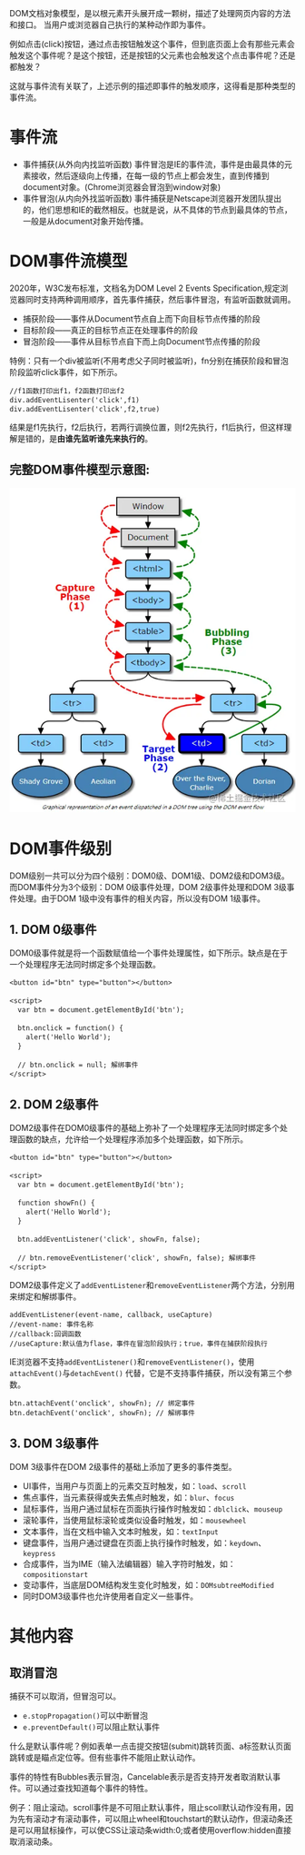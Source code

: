 
DOM文档对象模型，是以根元素开头展开成一颗树，描述了处理网页内容的方法和接口。
当用户或浏览器自己执行的某种动作即为事件。

例如点击(click)按钮，通过点击按钮触发这个事件，但到底页面上会有那些元素会触发这个事件呢？是这个按钮，还是按钮的父元素也会触发这个点击事件呢？还是都触发？

这就与事件流有关联了，上述示例的描述即事件的触发顺序，这得看是那种类型的事件流。

# 事件流

* 事件捕获(从外向内找监听函数)
事件冒泡是IE的事件流，事件是由最具体的元素接收，然后逐级向上传播，在每一级的节点上都会发生，直到传播到document对象。(Chrome浏览器会冒泡到window对象)
* 事件冒泡(从内向外找监听函数)
事件捕获是Netscape浏览器开发团队提出的，他们思想和IE的截然相反。也就是说，从不具体的节点到最具体的节点，一般是从document对象开始传播。

# DOM事件流模型

2020年，W3C发布标准，文档名为DOM Level 2 Events Specification,规定浏览器同时支持两种调用顺序，首先事件捕获，然后事件冒泡，有监听函数就调用。

* 捕获阶段——事件从Document节点自上而下向目标节点传播的阶段
* 目标阶段——真正的目标节点正在处理事件的阶段
* 冒泡阶段——事件从目标节点自下而上向Document节点传播的阶段

特例：只有一个div被监听(不用考虑父子同时被监听)，fn分别在捕获阶段和冒泡阶段监听click事件，如下所示。

```
//f1函数打印出f1，f2函数打印出f2
div.addEventLisenter('click',f1)
div.addEventLisenter('click',f2,true)
```

结果是f1先执行，f2后执行，若两行调换位置，则f2先执行，f1后执行，但这样理解是错的，是**由谁先监听谁先来执行的**。

## **完整DOM事件模型示意图:**

![](attachments/DOM事件模型_001.png)

# DOM事件级别

DOM级别一共可以分为四个级别：DOM0级、DOM1级、DOM2级和DOM3级。而DOM事件分为3个级别：DOM 0级事件处理，DOM 2级事件处理和DOM 3级事件处理。由于DOM 1级中没有事件的相关内容，所以没有DOM 1级事件。

## 1. DOM 0级事件

DOM0级事件就是将一个函数赋值给一个事件处理属性，如下所示。缺点是在于一个处理程序无法同时绑定多个处理函数。

```
<button id="btn" type="button"></button>

<script>
  var btn = document.getElementById('btn');

  btn.onclick = function() {
    alert('Hello World');
  }

  // btn.onclick = null; 解绑事件
</script>
```
## 2. DOM 2级事件

DOM2级事件在DOM0级事件的基础上弥补了一个处理程序无法同时绑定多个处理函数的缺点，允许给一个处理程序添加多个处理函数，如下所示。

```
<button id="btn" type="button"></button>

<script>
  var btn = document.getElementById('btn');

  function showFn() {
    alert('Hello World');
  }

  btn.addEventListener('click', showFn, false);

  // btn.removeEventListener('click', showFn, false); 解绑事件
</script>
```

DOM2级事件定义了`addEventListener`和`removeEventListener`两个方法，分别用来绑定和解绑事件。

```
addEventListener(event-name, callback, useCapture)
//event-name: 事件名称
//callback:回调函数
//useCapture:默认值为flase，事件在冒泡阶段执行；true，事件在捕获阶段执行
```

IE浏览器不支持`addEventListener()`和`removeEventListener()`，使用`attachEvent()`与`detachEvent()` 代替，它是不支持事件捕获，所以没有第三个参数。

```
btn.attachEvent('onclick', showFn); // 绑定事件
btn.detachEvent('onclick', showFn); // 解绑事件
```
## 3. DOM 3级事件

DOM 3级事件在DOM 2级事件的基础上添加了更多的事件类型。

* UI事件，当用户与页面上的元素交互时触发，如：`load`、`scroll`
* 焦点事件，当元素获得或失去焦点时触发，如：`blur`、`focus`
* 鼠标事件，当用户通过鼠标在页面执行操作时触发如：`dblclick`、`mouseup`
* 滚轮事件，当使用鼠标滚轮或类似设备时触发，如：`mousewheel`
* 文本事件，当在文档中输入文本时触发，如：`textInput`
* 键盘事件，当用户通过键盘在页面上执行操作时触发，如：`keydown`、`keypress`
* 合成事件，当为IME（输入法编辑器）输入字符时触发，如：`compositionstart`
* 变动事件，当底层DOM结构发生变化时触发，如：`DOMsubtreeModified`
* 同时DOM3级事件也允许使用者自定义一些事件。

# 其他内容

## 取消冒泡

捕获不可以取消，但冒泡可以。

* `e.stopPropagation()`可以中断冒泡
* `e.preventDefault()`可以阻止默认事件

什么是默认事件呢？例如表单一点击提交按钮(submit)跳转页面、a标签默认页面跳转或是瞄点定位等。但有些事件不能阻止默认动作。

事件的特性有Bubbles表示冒泡，Cancelable表示是否支持开发者取消默认事件。可以通过查找知道每个事件的特性。

例子：阻止滚动。scroll事件是不可阻止默认事件，阻止scoll默认动作没有用，因为先有滚动才有滚动事件，可以阻止wheel和touchstart的默认动作，但滚动条还是可以用鼠标操作，可以使CSS让滚动条width:0;或者使用overflow:hidden直接取消滚动条。


